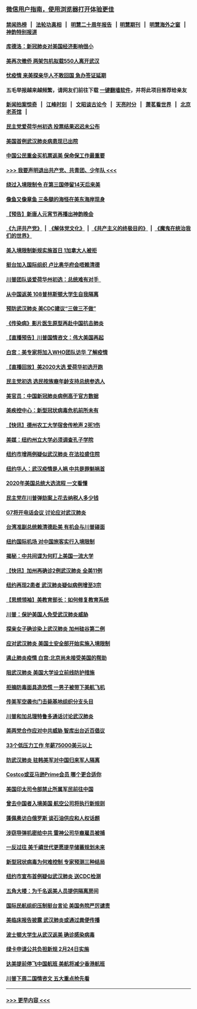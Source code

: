 ### [微信用户指南，使用浏览器打开体验更佳](https://github.com/gfw-breaker/banned-news1/blob/master/indexes/wechat-guide.md?t=0)
#### [禁闻热榜](热点新闻.md?t=0)  &nbsp;&nbsp;|&nbsp;&nbsp; [法轮功真相](https://github.com/gfw-breaker/truth/blob/master/README.md?t=0) &nbsp;&nbsp;|&nbsp;&nbsp; [明慧二十周年报告](https://github.com/gfw-breaker/mh-reports/blob/master/README.md?t=0) &nbsp;&nbsp;|&nbsp;&nbsp;[明慧期刊](https://github.com/gfw-breaker/mh-qikan) &nbsp;&nbsp;|&nbsp;&nbsp; [明慧海外之窗](https://github.com/gfw-breaker/mh-news/blob/master/README.md?t=0) &nbsp;&nbsp;|&nbsp;&nbsp; [神韵特别报道](https://github.com/gfw-breaker/mh-news/blob/master/shenyun.md?t=0)
#### [库德洛：新冠肺炎对美国经济影响很小](../pages/nsc412/n11844418.md?t=02050122) 
#### [美再次撤侨 两架包机拟载550人离开武汉](../pages/nsc412/n11844407.md?t=02050122) 
#### [忧疫情 来美探亲华人不敢回国 急办签证延期](../pages/nsc412/n11843344.md?t=02050122) 
#### 五毛举报越来越频繁，请网友们前往下载 [一键翻墙软件](https://github.com/gfw-breaker/ssr-accounts)，并将此项目推荐给亲友
#### [新闻拍案惊奇](https://github.com/gfw-breaker/banned-news1/blob/master/pages/link4.md) &nbsp;&nbsp;|&nbsp;&nbsp; [江峰时刻](https://github.com/gfw-breaker/banned-news1/blob/master/pages/link4.md) &nbsp;&nbsp;|&nbsp;&nbsp; [文昭谈古论今](https://github.com/gfw-breaker/banned-news1/blob/master/pages/link4.md) &nbsp;&nbsp;|&nbsp;&nbsp; [天亮时分](https://github.com/gfw-breaker/banned-news1/blob/master/pages/link4.md) &nbsp;&nbsp;|&nbsp;&nbsp; [萧茗看世界](https://github.com/gfw-breaker/banned-news1/blob/master/pages/link4.md) &nbsp;&nbsp;|&nbsp;&nbsp; [北京老茶馆](https://github.com/gfw-breaker/banned-news1/blob/master/pages/link4.md) &nbsp;&nbsp;|&nbsp;&nbsp; 
#### [民主党爱荷华州初选 投票结果迟迟未公布](../pages/nsc412/n11844207.md?t=02050122) 
#### [美国首例武汉肺炎病患现已出院](../pages/nsc412/n11842740.md?t=02050122) 
#### [中国公民重金买机票返美 保命保工作最重要](../pages/nsc412/n11843282.md?t=02050122) 
#### [>>> 我要声明退出共产党、共青团、少年队 <<<](https://github.com/begood0513/goodnews/blob/master/quit/letter.md) 
#### [绕过入境限制令  在第三国停留14天后来美](../pages/nsc412/n11843341.md?t=02050122) 
#### [像鱼又像章鱼 三条腿的海怪在美东海岸现身](../pages/nsc412/n11843092.md?t=02050122) 
#### [【预告】新唐人元宵节再播出神韵晚会](../pages/nsc412/n11843192.md?t=02050122) 
#### [《九评共产党》](https://github.com/begood0513/9ping.md/blob/master/README.md) &nbsp;|&nbsp; [《解体党文化》](../../../../jtdwh.md/blob/master/README.md)  &nbsp;|&nbsp; [《共产主义的终极目的》](../../../../gczydzjmd.md/blob/master/README.md) &nbsp;|&nbsp; [《魔鬼在统治我们的世界》](../../../../mgztzwmdsj.md/blob/master/README.md) 
#### [美入境限制新规实施首日 1加拿大人被拒](../pages/nsc412/n11843058.md?t=02050122) 
#### [挺台加入国际组织 卢比奥华府会唔赖清德](../pages/nsc412/n11843023.md?t=02050122) 
#### [川普团队谈爱荷华州初选：总统难有对手  ](../pages/nsc412/n11842867.md?t=02050122) 
#### [从中国返美 108普林斯顿大学生自我隔离](../pages/nsc412/n11842714.md?t=02050122) 
#### [预防武汉肺炎 美CDC建议“三做三不做”](../pages/nsc412/n11842700.md?t=02050122) 
#### [《传染病》影片医生原型再赴中国抗击肺炎](../pages/nsc412/n11842626.md?t=02050122) 
#### [【直播预告】川普国情咨文：伟大美国再起](../pages/nsc412/n11842079.md?t=02050122) 
#### [白宫：美专家将加入WHO团队访华 了解疫情](../pages/nsc412/n11842198.md?t=02050122) 
#### [【直播回放】美2020大选 爱荷华初选开跑](../pages/nsc412/n11841820.md?t=02050122) 
#### [民主党初选 选民按族裔年龄支持总统参选人](../pages/nsc412/n11842239.md?t=02050122) 
#### [美官员：中国新冠肺炎病例高于官方数据](../pages/nsc412/n11842452.md?t=02050122) 
#### [美疾控中心：新型冠状病毒危机前所未有](../pages/nsc412/n11842406.md?t=02050122) 
#### [【快讯】德州农工大学宿舍传枪声 2死1伤](../pages/nsc412/n11842279.md?t=02050122) 
#### [美媒：纽约州立大学必须调查孔子学院](../pages/nsc412/n11840637.md?t=02050122) 
#### [纽约市增两例疑似武汉肺炎 在法拉盛住院](../pages/nsc412/n11840625.md?t=02050122) 
#### [纽约华人：武汉疫情是人祸 中共是罪魁祸首](../pages/nsc412/n11840631.md?t=02050122) 
#### [2020年美国总统大选流程 一文看懂](../pages/nsc412/n11842056.md?t=02050122) 
#### [民主党在川普弹劾案上花去纳税人多少钱](../pages/nsc412/n11841941.md?t=02050122) 
#### [G7将开电话会议 讨论应对武汉肺炎](../pages/nsc412/n11841658.md?t=02050122) 
#### [台湾准副总统赖清德赴美 有机会与川普碰面](../pages/nsc412/n11841332.md?t=02050122) 
#### [纽约国际机场  对中国旅客实行入境限制](../pages/nsc412/n11840619.md?t=02050122) 
#### [揭秘：中共间谍为何盯上美国一流大学](../pages/nsc412/n11840270.md?t=02050122) 
#### [【快讯】加州再确诊2例武汉肺炎 全美11例](../pages/nsc412/n11840339.md?t=02050122) 
#### [纽约再现2患者 武汉肺炎疑似病例增至3宗](../pages/nsc412/n11840010.md?t=02050122) 
#### [【思想领袖】美教育部长：如何修复教育系统](../pages/nsc412/n11690865.md?t=02050122) 
#### [川普：保护美国人免受武汉肺炎威胁](../pages/nsc412/n11839718.md?t=02050122) 
#### [探亲女子确诊染上武汉肺炎 加州硅谷第二例](../pages/nsc412/n11839784.md?t=02050122) 
#### [应对武汉肺炎 美国土安全部开始实施入境限制](../pages/nsc412/n11839729.md?t=02050122) 
#### [遏止肺炎疫情 白宫:北京尚未接受美国的帮助](../pages/nsc412/n11839660.md?t=02050122) 
#### [阻武汉肺炎 美国大学设立前线防护措施](../pages/nsc412/n11839479.md?t=02050122) 
#### [拒摘防毒面具造恐慌 一男子被带下美航飞机](../pages/nsc412/n11839455.md?t=02050122) 
#### [传美军空袭也门击毙基地组织分支头目](../pages/nsc412/n11839210.md?t=02050122) 
#### [川普和加总理特鲁多通话讨论武汉肺炎](../pages/nsc412/n11839128.md?t=02050122) 
#### [美两党合作应对中共威胁 智库出台近百倡议](../pages/nsc412/n11838437.md?t=02050122) 
#### [33个低压力工作 年薪75000美元以上](../pages/nsc412/n11834441.md?t=02050122) 
#### [防武汉肺炎 驻韩美军对中国归来军人隔离](../pages/nsc412/n11838970.md?t=02050122) 
#### [Costco或亚马逊Prime会员 哪个更合适你](../pages/nsc412/n11834459.md?t=02050122) 
#### [美国印太司令部禁止所属军民前往中国](../pages/nsc412/n11838418.md?t=02050122) 
#### [曾去中国者入境美国 航空公司将执行新规则](../pages/nsc412/n11838375.md?t=02050122) 
#### [蓬佩奥访白俄罗斯 谈石油供应和人权话题](../pages/nsc412/n11838242.md?t=02050122) 
#### [涉窃导弹机密给中共 雷神公司华裔雇员被捕](../pages/nsc412/n11838129.md?t=02050122) 
#### [一反过往 美千禧世代更愿提早储蓄规划未来](../pages/nsc412/n11837601.md?t=02050122) 
#### [新型冠状病毒为何难控制 专家预测三种结局](../pages/nsc412/n11838002.md?t=02050122) 
#### [纽约市宣布首例疑似武汉肺炎 送CDC检测](../pages/nsc412/n11837852.md?t=02050122) 
#### [五角大楼：为千名返美人员提供隔离房间](../pages/nsc412/n11837831.md?t=02050122) 
#### [国际民航组织压制挺台言论 美国务院严厉谴责](../pages/nsc412/n11837791.md?t=02050122) 
#### [美临床报告披露 武汉肺炎或通过粪便传播](../pages/nsc412/n11837626.md?t=02050122) 
#### [波士顿大学生从武汉返美 确诊感染病毒](../pages/nsc412/n11837580.md?t=02050122) 
#### [绿卡申请公共负担新规 2月24日实施](../pages/nsc412/n11836634.md?t=02050122) 
#### [达美提前停飞中国航班 美航将减少香港航班](../pages/nsc412/n11837649.md?t=02050122) 
#### [川普下周二国情咨文 五大重点抢先看](../pages/nsc412/n11837512.md?t=02050122) 

----
#### [ >>> 更早内容 <<< ](../indexes/nsc412-earlier.md)
